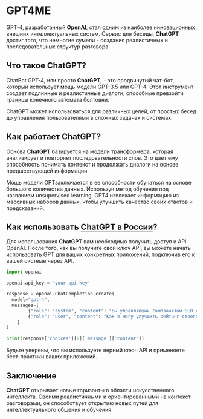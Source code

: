 # GPT4ME

GPT-4, разработанный **OpenAI**, стал одним из наиболее инновационных внешних интеллектуальных систем. Сервис для беседы, **ChatGPT** достиг того, что немногие сумели - создания реалистичных и последовательных структур разговора.

## Что такое ChatGPT?

ChatBot GPT-4, или просто **ChatGPT**, - это продвинутый чат-бот, который использует мощь модели GPT-3.5 или  GPT-4. Этот инструмент создает подлинные и реалистичные диалоги, способные превзойти границы конечного автомата болтовни.

ChatGPT может использоваться для различных целей, от простых бесед до управления пользователями в сложных задачах и системах.

## Как работает ChatGPT?

Основа **ChatGPT** базируется на модели трансформера, которая анализирует и повторяет последовательности слов. Это дает ему способность понимать контекст и продолжать диалоги на основе предшествующей информации.

Мощь модели GPTзаключается в ее способности обучаться на основе большого количества данных. Используя метод обучения под названием unsupervised learning, GPT4 извлекает информацию из массивных наборов данных, чтобы улучшить качество своих ответов и предсказаний.

## Как использовать [ChatGPT в России](https://gpt4me.ru/ "Чат гпт в россии")?

Для использования **ChatGPT** вам необходимо получить доступ к API OpenAI. После того, как вы получите свой ключ API, вы можете начать использовать GPT для ваших конкретных приложений, подключив его к вашей системе через API.

```python
import openai

openai.api_key = 'your-api-key'

response = openai.ChatCompletion.create(
  model="gpt-4",
  messages=[
        {"role": "system", "content": "Вы управляющий самозанятым SEO специалистом."},
        {"role": "user", "content": "Как я могу улучшить рейтинг своего веб-сайта в Google?"},
    ]
)

print(response['choices'][0]['message']['content'])
```

Будьте уверены, что вы используете верный ключ API и применяете бест-практики ваших приложений.

## Заключение

**ChatGPT** открывает новые горизонты в области искусственного интеллекта. Своими реалистичными и ориентированными на контекст разговорами, он способствует открытию новых путей для интеллектуального общения и обучения.
